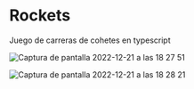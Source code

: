 # Rockets

Juego de carreras de cohetes en typescript

![Captura de pantalla 2022-12-21 a las 18 27 51](https://user-images.githubusercontent.com/113515859/208967427-4e36faf9-f9d1-49a4-a6b4-b7a4f79fc017.png)

![Captura de pantalla 2022-12-21 a las 18 28 21](https://user-images.githubusercontent.com/113515859/208967449-b5b1b95b-268c-4da3-bc01-fa67c400b532.png)
